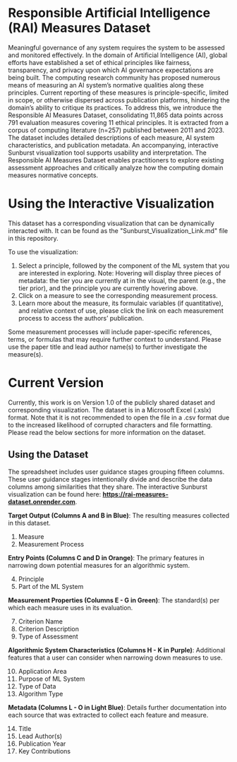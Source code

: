 # Responsible Artificial Intelligence (RAI) Measures Dataset

Meaningful governance of any system requires the system to be assessed and monitored effectively. In the domain of Artificial Intelligence (AI), global efforts have established a set of ethical principles like fairness, transparency, and privacy upon which AI governance expectations are being built. The computing research community has proposed numerous means of measuring an AI system’s normative qualities along these principles. Current reporting of these measures is principle-specific, limited in scope, or otherwise dispersed across publication platforms, hindering the domain’s ability to critique its practices. To address this, we introduce the Responsible AI Measures Dataset, consolidating 11,865 data points across 791 evaluation measures covering 11 ethical principles. It is extracted from a corpus of computing literature (n=257) published between 2011 and 2023. The dataset includes detailed descriptions of each measure, AI system characteristics, and publication metadata. An accompanying, interactive Sunburst visualization tool supports usability and interpretation. The Responsible AI Measures Dataset enables practitioners to explore existing assessment approaches and critically analyze how the computing domain measures normative concepts.

# Using the Interactive Visualization
This dataset has a corresponding visualization that can be dynamically interacted with. It can be found as the "Sunburst_Visualization_Link.md" file in this repository.

To use the visualization:

1. Select a principle, followed by the component of the ML system that you are interested in exploring. Note: Hovering will display three pieces of metadata: the tier you are currently at in the visual, the parent (e.g., the tier prior), and the principle you are currently hovering above.
2. Click on a measure to see the corresponding measurement process.
3. Learn more about the measure, its formulaic variables (if quantitative), and relative context of use, please click the link on each measurement process to access the authors’ publication.

Some measurement processes will include paper-specific references, terms, or formulas that may require further context to understand. Please use the paper title and lead author name(s) to further investigate the measure(s).

# Current Version 

Currently, this work is on Version 1.0 of the publicly shared dataset and corresponding visualization. The dataset is in a Microsoft Excel (.xslx) format. Note that it is not recommended to open the file in a .csv format due to the increased likelihood of corrupted characters and file formatting. Please read the below sections for more information on the dataset.

## Using the Dataset
The spreadsheet includes user guidance stages grouping fifteen columns. These user guidance stages intentionally divide and describe the data columns among similarities that they share. The interactive Sunburst visualization can be found here: **https://rai-measures-dataset.onrender.com**. 

**Target Output (Columns A and B in Blue)**: The resulting measures collected in this dataset.
  1. Measure
  2. Measurement Process
     
**Entry Points (Columns C and D in Orange)**: The primary features in narrowing down potential measures for an algorithmic system.

  4. Principle
  5. Part of the ML System

**Measurement Properties (Columns E - G in Green)**: The standard(s) per which each measure uses in its evaluation.

  7. Criterion Name 
  8. Criterion Description 
  9. Type of Assessment

**Algorithmic System Characteristics (Columns H - K in Purple)**: Additional features that a user can consider when narrowing down measures to use.

  10. Application Area
  11. Purpose of ML System 
  12. Type of Data
  13. Algorithm Type

**Metadata (Columns L - O in Light Blue)**: Details further documentation into each source that was extracted to collect each feature and measure.

  14. Title
  15. Lead Author(s)
  16. Publication Year
  17. Key Contributions 

